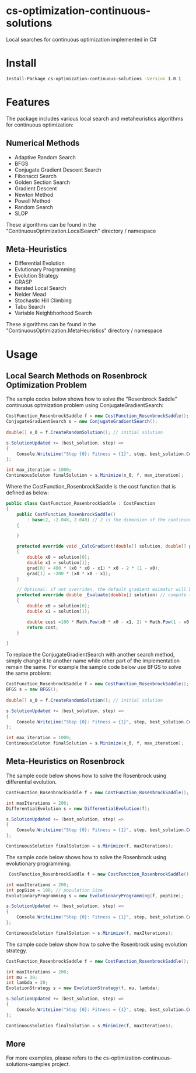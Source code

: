 # cs-optimization-continuous-solutions

Local searches for continuous optimization implemented in C#

# Install

```bash
Install-Package cs-optimization-continuous-solutions -Version 1.0.1
```

# Features

The package includes various local search and metaheuristics algorithms for continuous optimization:

## Numerical Methods

* Adaptive Random Search
* BFGS
* Conjugate Gradient Descent Search
* Fibonacci Search 
* Golden Section Search 
* Gradient Descent
* Newton Method
* Powell Method 
* Random Search
* SLOP

These algorithms can be found in the "ContinuousOptimization.LocalSearch" directory / namespace

## Meta-Heuristics

* Differential Evolution
* Evlutionary Programming
* Evolution Strategy
* GRASP
* Iterated Local Search 
* Nelder Mead 
* Stochastic Hill Climbing
* Tabu Search 
* Variable Neighbhorhood Search 

These algorithms can be found in the "ContinuousOptimization.MetaHeuristics" directory / namespace

# Usage

## Local Search Methods on Rosenbrock Optimization Problem

The sample codes below shows how to solve the "Rosenbrock Saddle" continuous optmization problem using ConjugateGradientSearch:

```cs
CostFunction_RosenbrockSaddle f = new CostFunction_RosenbrockSaddle();
ConjugateGradientSearch s = new ConjugateGradientSearch();
            
double[] x_0 = f.CreateRandomSolution(); // initial solution 

s.SolutionUpdated += (best_solution, step) =>
{
	Console.WriteLine("Step {0}: Fitness = {1}", step, best_solution.Cost);
};

int max_iteration = 1000;
ContinuousSoluton finalSolution = s.Minimize(x_0, f, max_iteration);
```

Where the CostFunction_RosenbrockSaddle is the cost function that is defined as below:

```cs
public class CostFunction_RosenbrockSaddle : CostFunction
{
	public CostFunction_RosenbrockSaddle()
		: base(2, -2.048, 2.048) // 2 is the dimension of the continuous solution, -2.048 and 2.048 is the lower and upper bounds for the two dimensions 
	{

	}

	protected override void _CalcGradient(double[] solution, double[] grad) // compute the search gradent given the solution 
	{
		double x0 = solution[0];
		double x1 = solution[1];
		grad[0] = 400 * (x0 * x0 - x1) * x0 - 2 * (1 - x0);
		grad[1] = -200 * (x0 * x0 - x1);
	}

	// Optional: if not overriden, the default gradient esimator will be provided for gradient computation
	protected override double _Evaluate(double[] solution) // compute the cost of problem given the solution 
	{
		double x0 = solution[0];
		double x1 = solution[1];

		double cost =100 * Math.Pow(x0 * x0 - x1, 2) + Math.Pow(1 - x0, 2);
		return cost;
	}

}
```

To replace the ConjugateGradientSearch with another search method, simply change it to another name while other part of the implementation remain the same. For example the sample code below use BFGS to solve the same problem:

```cs
CostFunction_RosenbrockSaddle f = new CostFunction_RosenbrockSaddle();
BFGS s = new BFGS();
            
double[] x_0 = f.CreateRandomSolution(); // initial solution 

s.SolutionUpdated += (best_solution, step) =>
{
	Console.WriteLine("Step {0}: Fitness = {1}", step, best_solution.Cost);
};

int max_iteration = 1000;
ContinuousSoluton finalSolution = s.Minimize(x_0, f, max_iteration);
```

## Meta-Heuristics on Rosenbrock 

The sample code below shows how to solve the Rosenbrock using differential evolution.

```cs 
CostFunction_RosenbrockSaddle f = new CostFunction_RosenbrockSaddle();

int maxIterations = 200;
DifferentialEvolution s = new DifferentialEvolution(f);

s.SolutionUpdated += (best_solution, step) =>
{
	Console.WriteLine("Step {0}: Fitness = {1}", step, best_solution.Cost);
};

ContinuousSolution finalSolution = s.Minimize(f, maxIterations);
```

The sample code below shows how to solve the Rosenbrock using evolutionary programming.

```cs
 CostFunction_RosenbrockSaddle f = new CostFunction_RosenbrockSaddle();

int maxIterations = 200;
int popSize = 100; // population Size
EvolutionaryProgramming s = new EvolutionaryProgramming(f, popSize);

s.SolutionUpdated += (best_solution, step) =>
{
	Console.WriteLine("Step {0}: Fitness = {1}", step, best_solution.Cost);
};

ContinuousSolution finalSolution = s.Minimize(f, maxIterations);
```

The sample code below show how to solve the Rosenbrock using evolution strategy.

```cs 
CostFunction_RosenbrockSaddle f = new CostFunction_RosenbrockSaddle();

int maxIterations = 200;
int mu = 30;
int lambda = 20;
EvolutionStrategy s = new EvolutionStrategy(f, mu, lambda);

s.SolutionUpdated += (best_solution, step) =>
{
	Console.WriteLine("Step {0}: Fitness = {1}", step, best_solution.Cost);
};

ContinuousSolution finalSolution = s.Minimize(f, maxIterations);
```
## More

For more examples, please refers to the cs-optimization-continuous-solutions-samples project.

